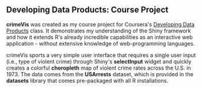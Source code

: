 ## Developing Data Products: Course Project

**crimeVis** was created as my course project for Coursera's [Developing Data Products](https://class.coursera.org/devdataprod-004) class. It demonstrates my understanding of the Shiny framework and how it extends R's already incredible capabilities as an interactive web application - without extensive knowledge of web-programming languages.

crimeVis sports a very simple user interface that requires a single user input (i.e., type of violent crime) through Shiny's **selectInput** widget and quickly creates a colorful **choropleth** map of violent crime rates across the U.S. in 1973. The data comes from the **USArrests** dataset, which is provided in the **datasets** library that comes pre-packaged with all R installations.
